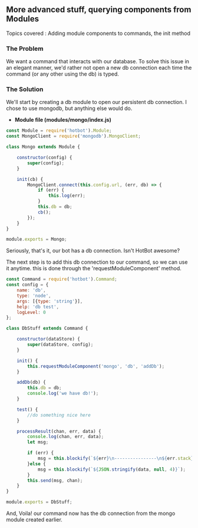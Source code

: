 ## More advanced stuff, querying components from Modules
Topics covered : Adding module components to commands, the init method

### The Problem
We want a command that interacts with our database. To solve this issue in an elegant manner, we'd rather not open a new db connection each time the command (or any other using the db) is typed.

### The Solution

We'll start by creating a db module to open our persistent db connection. I chose to use mongodb, but anything else would do.

- **Module file (modules/mongo/index.js)**
```javascript
const Module = require('hotbot').Module;
const MongoClient = require('mongodb').MongoClient;

class Mongo extends Module {

	constructor(config) {
		super(config);
	}

	init(cb) {
		MongoClient.connect(this.config.url, (err, db) => {
			if (err) {
				this.log(err);
			}
			this.db = db;
			cb();
		});
	}
}

module.exports = Mongo;
```

Seriously, that's it, our bot has a db connection. Isn't HotBot awesome?

The next step is to add this db connection to our command, so we can use it anytime. this is done through the 'requestModuleComponent' method.

```javascript
const Command = require('hotbot').Command;
const config = {
	name: 'db',
	type: 'node',
	args: [{type: 'string'}],
	help: 'db test',
	logLevel: 0
};

class DbStuff extends Command {

	constructor(dataStore) {
		super(dataStore, config);
	}

	init() {
		this.requestModuleComponent('mongo', 'db', 'addDb');
	}

	addDb(db) {
		this.db = db;
		console.log('we have db!');
	}

	test() {
		//do something nice here
	}

	processResult(chan, err, data) {
		console.log(chan, err, data);
		let msg;

		if (err) {
			msg = this.blockify(`${err}\n----------------\n${err.stack}`);
		}else {
			msg = this.blockify(`${JSON.stringify(data, null, 4)}`);
		}
		this.send(msg, chan);
	}
}

module.exports = DbStuff;
```
And, Voila! our command now has the db connection from the mongo module created earlier.
